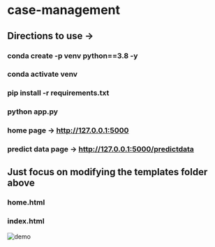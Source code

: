 # case-management

## Directions to use ->

### conda create -p venv python==3.8 -y
### conda activate venv
### pip install -r requirements.txt
### python app.py

### home page -> http://127.0.0.1:5000
### predict data page  -> http://127.0.0.1:5000/predictdata

## Just focus on modifying the templates folder above 
### home.html 
### index.html

![demo](https://github.com/uday18git/Differentiated-Case-Flow-Management/assets/102567732/5cc7cec2-9d92-4391-89f2-fe6dbc7c3565)

